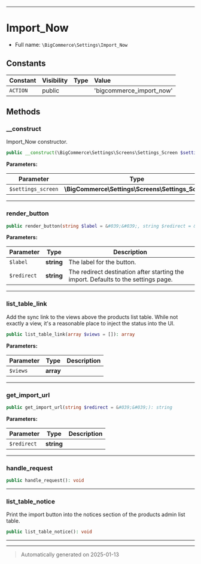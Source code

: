 ***

# Import_Now





* Full name: `\BigCommerce\Settings\Import_Now`


## Constants

| Constant | Visibility | Type | Value |
|:---------|:-----------|:-----|:------|
|`ACTION`|public| |&#039;bigcommerce_import_now&#039;|


## Methods


### __construct

Import_Now constructor.

```php
public __construct(\BigCommerce\Settings\Screens\Settings_Screen $settings_screen): mixed
```








**Parameters:**

| Parameter | Type | Description |
|-----------|------|-------------|
| `$settings_screen` | **\BigCommerce\Settings\Screens\Settings_Screen** |  |





***

### render_button



```php
public render_button(string $label = &#039;&#039;, string $redirect = &#039;&#039;): void
```








**Parameters:**

| Parameter | Type | Description |
|-----------|------|-------------|
| `$label` | **string** | The label for the button. |
| `$redirect` | **string** | The redirect destination after starting the import. Defaults to the settings page. |





***

### list_table_link

Add the sync link to the views above the products
list table. While not exactly a view, it's a reasonable place
to inject the status into the UI.

```php
public list_table_link(array $views = []): array
```








**Parameters:**

| Parameter | Type | Description |
|-----------|------|-------------|
| `$views` | **array** |  |





***

### get_import_url



```php
public get_import_url(string $redirect = &#039;&#039;): string
```








**Parameters:**

| Parameter | Type | Description |
|-----------|------|-------------|
| `$redirect` | **string** |  |





***

### handle_request



```php
public handle_request(): void
```












***

### list_table_notice

Print the import button into the notices section
of the products admin list table.

```php
public list_table_notice(): void
```












***


***
> Automatically generated on 2025-01-13
